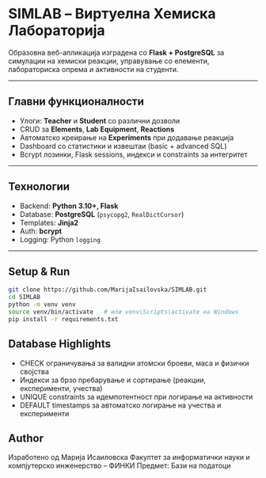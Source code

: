 # SIMLAB – Виртуелна Хемиска Лабораторија

Образовна веб-апликација изградена со **Flask + PostgreSQL** за симулации на хемиски реакции, управување со елементи, лабораториска опрема и активности на студенти.

---

## Главни функционалности
- Улоги: **Teacher** и **Student** со различни дозволи  
- CRUD за **Elements**, **Lab Equipment**, **Reactions**  
- Автоматско креирање на **Experiments** при додавање реакција  
- Dashboard со статистики и извештаи (basic + advanced SQL)  
- Bcrypt лозинки, Flask sessions, индекси и constraints за интегритет  

---

## Технологии
- Backend: **Python 3.10+, Flask**  
- Database: **PostgreSQL** (`psycopg2`, `RealDictCursor`)  
- Templates: **Jinja2**  
- Auth: **bcrypt**  
- Logging: Python `logging`  

---

## Setup & Run

```bash
git clone https://github.com/MarijaIsailovska/SIMLAB.git
cd SIMLAB
python -m venv venv
source venv/bin/activate   # или venv\Scripts\activate на Windows
pip install -r requirements.txt
```

## Database Highlights
- CHECK ограничувања за валидни атомски броеви, маса и физички својства
- Индекси за брзо пребарување и сортирање (реакции, експерименти, учества)
- UNIQUE constraints за идемпотентност при логирање на активности
- DEFAULT timestamps за автоматско логирање на учества и експерименти

## Author
Изработено од Марија Исаиловска
Факултет за информатички науки и компјутерско инженерство – ФИНКИ
Предмет: Бази на податоци
